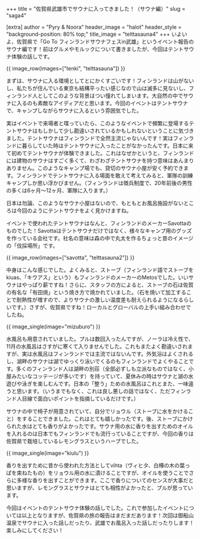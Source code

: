 +++
title = "佐賀県武雄市でサウナに入ってきました！（サウナ編）"
slug = "saga4"

[extra]
author = "Pyry & Noora"
header_image = "halot"
header_style = "background-position: 80% top;"
title_image = "telttasauna4"
+++
いよいよ、佐賀県で「Go To フィンランドサウナフェスin武雄」というイベント報告のサウナ編です！前はグルメやモルックについて書きましたが、今回はテントサウナ体験の話しです。
<!-- more -->

{{ image_row(images=["tenki", "telttasauna"]) }}

まずは、サウナに入る環境としてとにかくすごいです！フィンランドは山がないし、私たちが住んでいる東京も結構平ったい感じなので山は滅多に見ないし、フィンランド人としてこのような背景はつい憧れてしまいます。大自然の中でサウナに入るのも素敵なアイディアだと思います。今回のイベントはテントサウナで、キャンプしながらサウナに入るという雰囲気でした。

実はイベントで来場者と喋っていたら、このようなイベントで頻繁に登場するテントサウナはもしかして少し勘違いされているかもしれないということに気づきました。テントサウナはフィンランドで全然主流じゃないんです！実はフィンランドに暮らしていた時はテントサウナに入ったことがなかったんです。日本に来て初めてテントサウナが体験できました。これはなぜかというと、フィンランドには建物のサウナはすごく多くて、わざわざテントサウナを持つ意味はあんまりありません。このようなキャンプ場でも、貸切のサウナ小屋が安く予約できます。フィンランドでテントサウナに入る場面を敢えて考えてみると、軍隊の訓練キャンプしか思い浮かびません。（フィンランドは徴兵制度で、20年前後の男性の多くは6ヶ月〜12ヶ月、軍隊に入ります。）

日本は勿論、このようなサウナ小屋はないので、もともとお風呂施設がないところは今回のようにテントサウナをよく見かけますね。

イベントで使われたテントサウナはなんと、フィンランドのメーカーSavottaのものでした！Savottaはテントサウナだけではなく、様々なキャンプ用のグッズを作っている会社です。社名の意味は森の中で丸太を作るちょっと昔のイメージの「伐採場所」です。

{{ image_row(images=["savotta", "telttasauna2"]) }}

中身はこんな感じでした。よくみると、ストーブ（フィンランド語でストーブをkiuas、「キウアス」という）もフィンランドのメーカーのMetosでした。いいサウナはやっぱり薪ですね！さらに、スタッフの方によると、ストーブの石は佐賀の有名な「有田焼」という焼き方で焼かれていました。（石を焼いて加工することで耐熱性が増すので、よりサウナの激しい温度差も耐えられるようになるらしいです。）さすが、佐賀県ですね！ローカルとグローバルの上手い組み合わせでしたね。

{{ image_single(image="mizuburo") }}

水風呂も用意されていました。プルは数回入ったんですが、ノーラは冷え性で、11月の水風呂はさすがに寒くて入りませんでした。これもまたよく勘違いされますが、実は水風呂はフィンランドでは主流ではないんです。外気浴はよくされるし、湖畔のサウナは湖でゆっくり泳いでくるのもフィンランドでよくやることです。多くのフィンランド人は湖畔の別荘（全部必ずしも立派なものではなく、小屋みたいなコッテージが多いです）を持っていて、夏休みの時はサウナと湖の水遊びや泳ぎを楽しむんです。日本の「整う」ための水風呂はこれとまた、一味違うと思います。（いうまでもなく、これは良し悪しの話ではなく、ただフィンランド人目線で面白いポイントを指摘しているだけです。）

サウナの中で椅子が用意されていて、自分でリョウル（ストーブに水をかけること）をすることできました。これはとても嬉しかったです。後、ストーブにかけられた水はとても香りがよかったです。サウナ用の水に香りを出すためのオイルを入れるのは日本でもフィンランドでも流行っていることですが、今回の香りは佐賀県で栽培しているレモングラスというハーブでした。

{{ image_single(image="kiulu") }}

香りを出すために昔から使われた方法としてvihta（ヴィヒタ、白樺の木の葉っぱを束ねたもの）をリョウル用の水に漬けることですが、オイルを使うことでさらに多様な香りを出すことができます。ここで香りについてのセンスが大事だと思いますが、レモングラスとサウナはとても相性がよかったと、プルが思っています。

今回はイベントのテントサウナ体験の話しでした。これで参加したイベントについては以上となりますが、佐賀県の旅の報告はまだまだあります！次回は御船山温泉でサウナに入った話しだったり、武雄でお風呂入った話しだったりします！楽しみにしてください！
